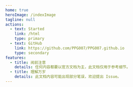 ```yaml
---
home: true
heroImage: /indexImage
tagline: null
actions:
  - text: Started
    link: /html
    type: primary
  - text: GitHub
    link: https://github.com/PPG007/PPG007.github.io
    type: secondary
features:
  - title: 阅前注意
    details: 任何内容都要以官方文档为主，此文档仅用于参考细节。
  - title: 理解万岁
    details: 此文档内容可能出现部分笔误，欢迎提出 Issue。 
---
```

